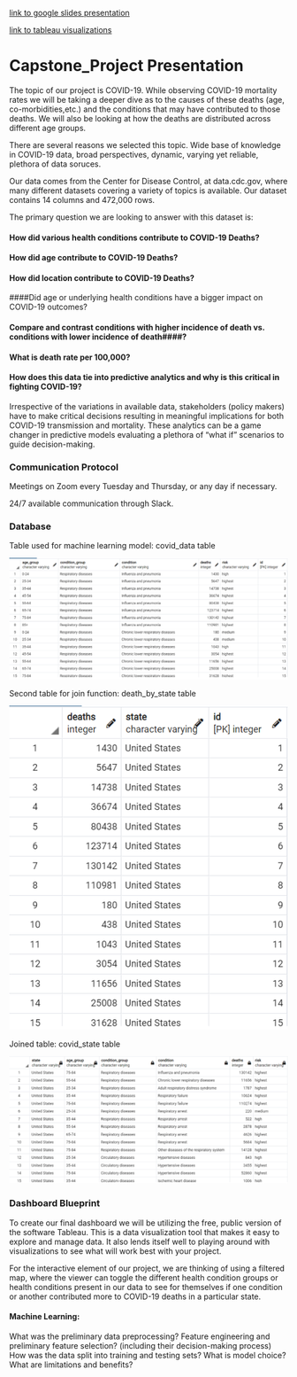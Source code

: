 [link to google slides presentation](https://docs.google.com/presentation/d/1resQNn_J3zpFqKbY74MHXcx0pu5iFgAxBG7AjOV-3mg/edit?usp=sharing)

[link to tableau visualizations](https://public.tableau.com/app/profile/rose8042/viz/Capstone_Project_16671930307510/COVID-19Deathsgeneral?publish=yes)

# Capstone_Project Presentation
The topic of our project is COVID-19. While observing COVID-19 mortality rates we will be taking a deeper dive as to the causes of these deaths (age, co-morbidities,etc.) and the conditions that may have contributed to those deaths. We will also be looking at how the deaths are distributed across different age groups.

There are several reasons we selected this topic. Wide base of knowledge in COVID-19 data, broad perspectives, dynamic, varying yet reliable, plethora of data soruces.

Our data comes from the Center for Disease Control, at data.cdc.gov, where many different datasets covering a variety of topics is available. Our dataset contains 14 columns and 472,000 rows. 

The primary question we are looking to answer with this dataset is: 
#### How did various health conditions contribute to COVID-19 Deaths?
#### How did age contribute to COVID-19 Deaths?
#### How did location contribute to COVID-19 Deaths?
####Did age or underlying health conditions have a bigger impact on COVID-19 outcomes?
#### Compare and contrast conditions with higher incidence of death vs. conditions with lower incidence of death####?
#### What is death rate per 100,000?
#### How does this data tie into predictive analytics and why is this critical in fighting COVID-19? 
Irrespective of the variations in available data, stakeholders (policy makers) have to make critical decisions resulting in meaningful implications for both COVID-19 transmission and mortality. These analytics can be a game changer in predictive models evaluating a plethora of “what if” scenarios to guide decision-making.


### Communication Protocol

Meetings on Zoom every Tuesday and Thursday, or any day if necessary.

24/7 available communication through Slack.

### Database

Table used for machine learning model: covid_data table

![covid data table](database_images/covid_data.png)

Second table for join function: death_by_state table

![death by state data table](database_images/death_by_state.png)

Joined table: covid_state table

![joined data table](database_images/joined_tables.png)

### Dashboard Blueprint
To create our final dashboard we will be utilizing the free, public version of the software Tableau. This is a data visualization tool that makes it easy to explore and manage data. It also lends itself well to playing around with visualizations to see what will work best with your project.

For the interactive element of our project, we are thinking of using a filtered map, where the viewer can toggle the different health condition groups or health conditions present in our data to see for themselves if one condition or another contributed more to COVID-19 deaths in a particular state.

#### Machine Learning:
What was the preliminary data preprocessing? Feature engineering and preliminary feature selection? (including their decision-making process)
How was the data split into training and testing sets?
What is model choice? What are limitations and benefits?

